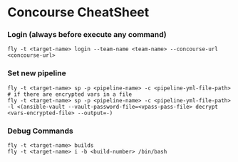 # Concourse CheatSheet

### Login (always before execute any command)
```
fly -t <target-name> login --team-name <team-name> --concourse-url <concourse-url>
```

### Set new pipeline

```
fly -t <target-name> sp -p <pipeline-name> -c <pipeline-yml-file-path>
# if there are encrypted vars in a file
fly -t <target-name> sp -p <pipeline-name> -c <pipeline-yml-file-path> -l <(ansible-vault --vault-password-file=<vpass-pass-file> decrypt <vars-encrypted-file> --output=-)
```
### Debug Commands
```
fly -t <target-name> builds
fly -t <target-name> i -b <build-number> /bin/bash
```
